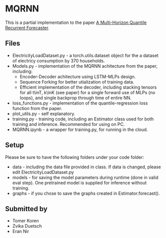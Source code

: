# MQRNN

This is a partial implementation to the paper [A Multi-Horizon Quantile Recurrent Forecaster](https://arxiv.org/abs/1711.11053).

## Files

* ElectricityLoadDataset.py - a torch.utils.dataset object for the a dataset of electricy consumption by 370 households. 
* Models.py - implementation of the MQRNN achitecture from the paper, including:
  * Encoder-Decoder achitecture using LSTM-MLPs design.
  * Sequence Forking for better utialization of training data.
  * Efficient implementation of the decoder, including stacking tensors for all t\inT, k\inK (see paper) for a single forward use of MLPs (no loops), and single backprop through time of entire NN. 
* loss_functions.py - implementation of the quantile-regression loss function from the paper.
* plot_utils.py - self explanatory.
* training.py - training code, including an Estimator class used for both training and inference. Recommended for using on PC.
* MQRNN.ipynb - a wrapper for training.py, for running in the cloud.

## Setup
Please be sure to have the following folders under your code folder:
* data - including the data file provided in class. If data is changed, please edit ElectricityLoadDataset.py 
* models - for saving the model parameters during runtime (done in valid eval step). One pretrained model is supplied for inference without training.
* graphs - if you chose to save the graphs created in Estimator.forecast().

## Submitted by
* Tomer Koren
* Zvika Duetsch
* Eran Nir
